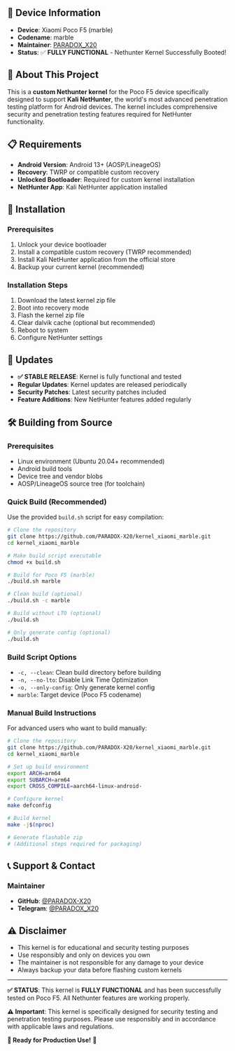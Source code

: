 
## 📱 Device Information

- **Device**: Xiaomi Poco F5 (marble)
- **Codename**: marble
- **Maintainer**: [PARADOX_X20](https://github.com/PARADOX-X20)
- **Status**: ✅ **FULLY FUNCTIONAL** - Nethunter Kernel Successfully Booted!

## 🎯 About This Project

This is a **custom Nethunter kernel** for the Poco F5 device specifically designed to support **Kali NetHunter**, the world's most advanced penetration testing platform for Android devices. The kernel includes comprehensive security and penetration testing features required for NetHunter functionality.

## 📋 Requirements

- **Android Version**: Android 13+ (AOSP/LineageOS)
- **Recovery**: TWRP or compatible custom recovery
- **Unlocked Bootloader**: Required for custom kernel installation
- **NetHunter App**: Kali NetHunter application installed

## 🚀 Installation

### Prerequisites
1. Unlock your device bootloader
2. Install a compatible custom recovery (TWRP recommended)
3. Install Kali NetHunter application from the official store
4. Backup your current kernel (recommended)

### Installation Steps
1. Download the latest kernel zip file
2. Boot into recovery mode
3. Flash the kernel zip file
4. Clear dalvik cache (optional but recommended)
5. Reboot to system
6. Configure NetHunter settings

## 🔄 Updates

- **✅ STABLE RELEASE**: Kernel is fully functional and tested
- **Regular Updates**: Kernel updates are released periodically
- **Security Patches**: Latest security patches included
- **Feature Additions**: New NetHunter features added regularly

## 🛠️ Building from Source

### Prerequisites
- Linux environment (Ubuntu 20.04+ recommended)
- Android build tools
- Device tree and vendor blobs
- AOSP/LineageOS source tree (for toolchain)

### Quick Build (Recommended)
Use the provided `build.sh` script for easy compilation:

```bash
# Clone the repository
git clone https://github.com/PARADOX-X20/kernel_xiaomi_marble.git
cd kernel_xiaomi_marble

# Make build script executable
chmod +x build.sh

# Build for Poco F5 (marble)
./build.sh marble

# Clean build (optional)
./build.sh -c marble

# Build without LTO (optional)
./build.sh

# Only generate config (optional)
./build.sh
```

### Build Script Options
- `-c, --clean`: Clean build directory before building
- `-n, --no-lto`: Disable Link Time Optimization
- `-o, --only-config`: Only generate kernel config
- `marble`: Target device (Poco F5 codename)

### Manual Build Instructions
For advanced users who want to build manually:

```bash
# Clone the repository
git clone https://github.com/PARADOX-X20/kernel_xiaomi_marble.git
cd kernel_xiaomi_marble

# Set up build environment
export ARCH=arm64
export SUBARCH=arm64
export CROSS_COMPILE=aarch64-linux-android-

# Configure kernel
make defconfig

# Build kernel
make -j$(nproc)

# Generate flashable zip
# (Additional steps required for packaging)
```

## 📞 Support & Contact

### Maintainer
- **GitHub**: [@PARADOX-X20](https://github.com/PARADOX-X20)
- **Telegram**: [@PARADOX_X20](https://t.me/PARADOX_X20)

## ⚠️ Disclaimer

- This kernel is for educational and security testing purposes
- Use responsibly and only on devices you own
- The maintainer is not responsible for any damage to your device
- Always backup your data before flashing custom kernels

---

**✅ STATUS**: This kernel is **FULLY FUNCTIONAL** and has been successfully tested on Poco F5. All Nethunter features are working properly.

**⚠️ Important**: This kernel is specifically designed for security testing and penetration testing purposes. Please use responsibly and in accordance with applicable laws and regulations.

**🚀 Ready for Production Use!** 🎉
